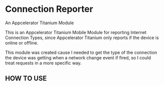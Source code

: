 Connection Reporter
=========================================
An Appcelerator Titanium Module

This is an Appcelerator Titanium Mobile Module for reporting Internet Connection Types, since Appcelerator Titanium only reports if the device is online or offline.

This module was created cause I needed to get the type of the connection the device was getting when a network change event if fired, so I could treat requests in a more specific way.

HOW TO USE
-------------------------
